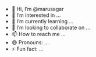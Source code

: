 - 👋 Hi, I’m @marusagar
- 👀 I’m interested in ...
- 🌱 I’m currently learning ...
- 💞️ I’m looking to collaborate on ...
- 📫 How to reach me ...
- 😄 Pronouns: ...
- ⚡ Fun fact: ...

<!---
marusagar/marusagar is a ✨ special ✨ repository because its `README.md` (this file) appears on your GitHub profile.
You can click the Preview link to take a look at your changes.
--->
